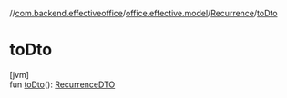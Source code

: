 //[com.backend.effectiveoffice](../../../index.md)/[office.effective.model](../index.md)/[Recurrence](index.md)/[toDto](to-dto.md)

# toDto

[jvm]\
fun [toDto](to-dto.md)(): [RecurrenceDTO](../../model/-recurrence-d-t-o/index.md)
